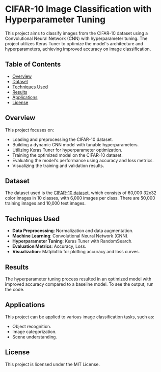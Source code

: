 # CIFAR-10 Image Classification with Hyperparameter Tuning

This project aims to classify images from the CIFAR-10 dataset using a Convolutional Neural Network (CNN) with hyperparameter tuning. The project utilizes Keras Tuner to optimize the model's architecture and hyperparameters, achieving improved accuracy on image classification.

## Table of Contents
- [Overview](#overview)
- [Dataset](#dataset)
- [Techniques Used](#techniques-used)
- [Results](#results)
- [Applications](#applications)
- [License](#license)

## Overview
This project focuses on:
- Loading and preprocessing the CIFAR-10 dataset.
- Building a dynamic CNN model with tunable hyperparameters.
- Utilizing Keras Tuner for hyperparameter optimization.
- Training the optimized model on the CIFAR-10 dataset.
- Evaluating the model's performance using accuracy and loss metrics.
- Visualizing the training and validation results.

## Dataset
The dataset used is the [CIFAR-10 dataset](https://www.cs.toronto.edu/~kriz/cifar.html), which consists of 60,000 32x32 color images in 10 classes, with 6,000 images per class. There are 50,000 training images and 10,000 test images.

## Techniques Used
- **Data Preprocessing**: Normalization and data augmentation.
- **Machine Learning**: Convolutional Neural Network (CNN).
- **Hyperparameter Tuning**: Keras Tuner with RandomSearch.
- **Evaluation Metrics**: Accuracy, Loss.
- **Visualization**: Matplotlib for plotting accuracy and loss curves.


## Results
The hyperparameter tuning process resulted in an optimized model with improved accuracy compared to a baseline model. To see the output, run the code.

## Applications
This project can be applied to various image classification tasks, such as:
- Object recognition.
- Image categorization.
- Scene understanding.

## License
This project is licensed under the MIT License.
